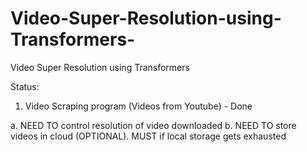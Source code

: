 # Video-Super-Resolution-using-Transformers-
Video Super Resolution using Transformers 

Status:

1. Video Scraping program (Videos from Youtube) - Done

 a. NEED TO control resolution of video downloaded 
 b. NEED TO store videos in cloud (OPTIONAL). MUST if local storage gets exhausted 
